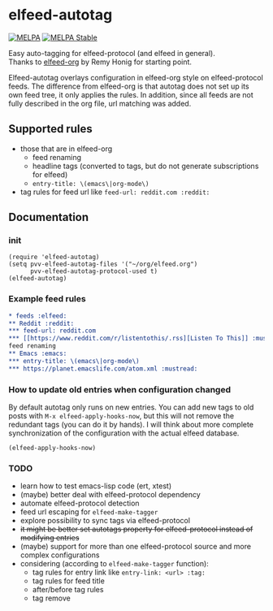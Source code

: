 # elfeed-autotag

[![MELPA](http://melpa.org/packages/elfeed-autotag-badge.svg)](http://melpa.org/#/elfeed-autotag) [![MELPA Stable](https://stable.melpa.org/packages/elfeed-autotag-badge.svg)](https://stable.melpa.org/#/elfeed-autotag)

Easy auto-tagging for elfeed-protocol (and elfeed in general).  
Thanks to [elfeed-org](https://github.com/remyhonig/elfeed-org "elfeed-org") by Remy Honig for starting point.

Elfeed-autotag overlays configuration in elfeed-org style on elfeed-protocol feeds. The difference from elfeed-org is that autotag does not set up its own feed tree, it only applies the rules. In addition, since all feeds are not fully described in the org file, url matching was added.

## Supported rules

- those that are in elfeed-org
  - feed renaming
  - headline tags (converted to tags, but do not generate subscriptions for elfeed)
  - `entry-title: \(emacs\|org-mode\)`
- tag rules for feed url like `feed-url: reddit.com :reddit:`

## Documentation

### init

``` emacs-lisp
(require 'elfeed-autotag)
(setq pvv-elfeed-autotag-files '("~/org/elfeed.org")
      pvv-elfeed-autotag-protocol-used t)
(elfeed-autotag)
```

### Example feed rules

``` org
* feeds :elfeed:
** Reddit :reddit:
*** feed-url: reddit.com
*** [[https://www.reddit.com/r/listentothis/.rss][Listen To This]] :music:
feed renaming
** Emacs :emacs:
*** entry-title: \(emacs\|org-mode\)
*** https://planet.emacslife.com/atom.xml :mustread:
```

### How to update old entries when configuration changed

By default autotag only runs on new entries. You can add new tags to old posts with `M-x elfeed-apply-hooks-now`, but this will not remove the redundant tags (you can do it by hands). I will think about more complete synchronization of the configuration with the actual elfeed database.

``` emacs-lisp
(elfeed-apply-hooks-now)
```

### TODO

- learn how to test emacs-lisp code (ert, xtest)
- (maybe) better deal with elfeed-protocol dependency
- automate elfeed-protocol detection
- feed url escaping for `elfeed-make-tagger`
- explore possibility to sync tags via elfeed-protocol
- ~~it might be better set autotags property for elfeed-protocol instead of modifying entries~~
- (maybe) support for more than one elfeed-protocol source and more complex configurations
- considering (according to `elfeed-make-tagger` function):
  - tag rules for entry link like `entry-link: <url> :tag:`
  - tag rules for feed title
  - after/before tag rules
  - tag remove
